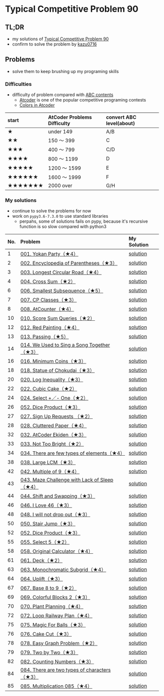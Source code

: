 # Typical Competitive Problem 90

## TL;DR

- my solutions of [ Typical Competitive Problem 90](https://atcoder.jp/contests/typical90)
- confirm to solve the problem by [kazu0716](https://atcoder.jp/users/kazu_0716)
 
## Problems

- solve them to keep brushing up my programing skills

### Difficulties

- difficulty of problem compared with [ABC contents](https://atcoder.jp/contests/archive?ratedType=1&category=0&keyword=)
  - [Atcoder](https://atcoder.jp/home) is one of the popular competitive programing contests
  - [Colors in Atcoder](https://chokudai.hatenablog.com/entry/2019/02/11/155904)

|start|AtCoder Problems Difficulty|convert ABC level(about)|
|:----|:----|:----|
|★|under 149|A/B|
|★★|150 ～ 399|C|
|★★★|400 ～ 799|C/D|
|★★★★|800 ～ 1199|D|
|★★★★★|1200 ～ 1599|E|
|★★★★★★|1600 ～ 1999|F|
|★★★★★★★|2000 over|G/H|

### My solutions

- continue to solve the problems for now
- work on `pypy3.6-7.3.0` to use standard libraries
    - perpahs, some of solutions fails on pypy, because it's recursive function is so slow compared with python3

| No. | Problem | My Solution |
|:----|:----|:----|
| 1 | [001. Yokan Party（★4）](https://atcoder.jp/contests/typical90/tasks/typical90_a) | [solution](./1.py) |
| 2 | [002. Encyclopedia of Parentheses（★3）](https://atcoder.jp/contests/typical90/tasks/typical90_b) | [solution](./2.py) |
| 3 | [003. Longest Circular Road（★4）](https://atcoder.jp/contests/typical90/tasks/typical90_c) | [solution](./3.py) |
| 4 | [004. Cross Sum（★2）](https://atcoder.jp/contests/typical90/tasks/typical90_d) | [solution](./4.py) |
| 6 | [006. Smallest Subsequence（★5）](https://atcoder.jp/contests/typical90/tasks/typical90_f) | [solution](./6.py) |
| 7 | [007. CP Classes（★3）](https://atcoder.jp/contests/typical90/tasks/typical90_g) | [solution](./7.py) |
| 8 | [008. AtCounter（★4）](https://atcoder.jp/contests/typical90/tasks/typical90_h) | [solution](./8.py) |
| 10 | [010. Score Sum Queries（★2）](https://atcoder.jp/contests/typical90/tasks/typical90_j) | [solution](./10.py) |
| 12 | [012. Red Painting（★4）](https://atcoder.jp/contests/typical90/tasks/typical90_l) | [solution](./12.py) |
| 13 | [013. Passing（★5）](https://atcoder.jp/contests/typical90/tasks/typical90_m) | [solution](./13.py) |
| 14 | [014. We Used to Sing a Song Together（★3）](https://atcoder.jp/contests/typical90/tasks/typical90_n) | [solution](./14.py) |
| 16 | [016. Minimum Coins（★3）](https://atcoder.jp/contests/typical90/tasks/typical90_p) | [solution](./16.py) |
| 18 | [018. Statue of Chokudai（★3）](https://atcoder.jp/contests/typical90/tasks/typical90_r) | [solution](./18.py) |
| 20 | [020. Log Inequality（★3）](https://atcoder.jp/contests/typical90/tasks/typical90_t) | [solution](./20.py) |
| 22 | [022. Cubic Cake（★2）](https://atcoder.jp/contests/typical90/tasks/typical90_v) | [solution](./22.py) |
| 24 | [024. Select +／- One（★2）](https://atcoder.jp/contests/typical90/tasks/typical90_x) | [solution](./24.py) |
| 26 | [052. Dice Product（★3）](https://atcoder.jp/contests/typical90/tasks/typical90_az) | [solution](./26.py) |
| 27 | [027. Sign Up Requests （★2）](https://atcoder.jp/contests/typical90/tasks/typical90_aa) | [solution](./27.py) |
| 28 | [028. Cluttered Paper（★4）](https://atcoder.jp/contests/typical90/tasks/typical90_ab) | [solution](./28.py) |
| 32 | [032. AtCoder Ekiden（★3）](https://atcoder.jp/contests/typical90/tasks/typical90_af) | [solution](./32.py) |
| 33 | [033. Not Too Bright（★2）](https://atcoder.jp/contests/typical90/tasks/typical90_ag) | [solution](./33.py) |
| 34 | [034. There are few types of elements（★4）](https://atcoder.jp/contests/typical90/tasks/typical90_ah) | [solution](./34.py) |
| 38 | [038. Large LCM（★3）](https://atcoder.jp/contests/typical90/tasks/typical90_al) | [solution](./38.py) |
| 42 | [042. Multiple of 9（★4）](https://atcoder.jp/contests/typical90/tasks/typical90_ap) | [solution](./42.py) |
| 43 | [043. Maze Challenge with Lack of Sleep（★4）](https://atcoder.jp/contests/typical90/tasks/typical90_aq) | [solution](./43.py) |
| 44 | [044. Shift and Swapping（★3）](https://atcoder.jp/contests/typical90/tasks/typical90_ar) | [solution](./44.py) |
| 46 | [046. I Love 46（★3）](https://atcoder.jp/contests/typical90/tasks/typical90_at) | [solution](./46.py) |
| 48 | [048. I will not drop out（★3）](https://atcoder.jp/contests/typical90/tasks/typical90_av) | [solution](./48.py) |
| 50 | [050. Stair Jump（★3）](https://atcoder.jp/contests/typical90/tasks/typical90_ax) | [solution](./50.py) |
| 52 | [052. Dice Product（★3）](https://atcoder.jp/contests/typical90/tasks/typical90_az) | [solution](./52.py) |
| 55 | [055. Select 5（★2）](https://atcoder.jp/contests/typical90/tasks/typical90_bc) | [solution](./55.py) |
| 58 | [058. Original Calculator（★4）](https://atcoder.jp/contests/typical90/tasks/typical90_bf) | [solution](./58.py) |
| 61 | [061. Deck（★2）](https://atcoder.jp/contests/typical90/tasks/typical90_bi) | [solution](./61.py) |
| 63 | [063. Monochromatic Subgrid（★4）](https://atcoder.jp/contests/typical90/tasks/typical90_bk) | [solution](./63.py) |
| 64 | [064. Uplift（★3）](https://atcoder.jp/contests/typical90/tasks/typical90_bl) | [solution](./64.py) |
| 67 | [067. Base 8 to 9（★2）](https://atcoder.jp/contests/typical90/tasks/typical90_bo) | [solution](./67.py) |
| 69 | [069. Colorful Blocks 2（★3）](https://atcoder.jp/contests/typical90/tasks/typical90_bq) | [solution](./69.py) |
| 70 | [070. Plant Planning（★4）](https://atcoder.jp/contests/typical90/tasks/typical90_br) | [solution](./70.py) |
| 72 | [072. Loop Railway Plan（★4）](https://atcoder.jp/contests/typical90/tasks/typical90_bt) | [solution](./72.py) |
| 75 | [075. Magic For Balls（★3）](https://atcoder.jp/contests/typical90/tasks/typical90_bw) | [solution](./75.py) |
| 76 | [076. Cake Cut（★3）](https://atcoder.jp/contests/typical90/tasks/typical90_bx) | [solution](./76.py) |
| 78 | [078. Easy Graph Problem（★2）](https://atcoder.jp/contests/typical90/tasks/typical90_bz) | [solution](./78.py) |
| 79 | [079. Two by Two（★3）](https://atcoder.jp/contests/typical90/tasks/typical90_ca) | [solution](./79.py) |
| 82 | [082. Counting Numbers（★3）](https://atcoder.jp/contests/typical90/tasks/typical90_cd) | [solution](./82.py) |
| 84 | [084. There are two types of characters（★3）](https://atcoder.jp/contests/typical90/tasks/typical90_cf) | [solution](./84.py) |
| 85 | [085. Multiplication 085（★4）](https://atcoder.jp/contests/typical90/tasks/typical90_cg) | [solution](./85.py) |

